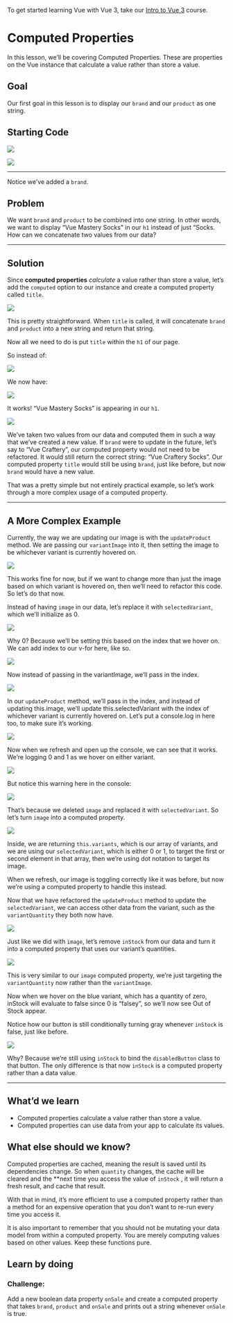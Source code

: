To get started learning Vue with Vue 3, take our [Intro to Vue 3](/courses/intro-to-vue-3/intro-to-vue3) course.

# Computed Properties

In this lesson, we’ll be covering Computed Properties. These are properties on the Vue instance that calculate a value rather than store a value.

## Goal

Our first goal in this lesson is to display our `brand` and our `product` as one string.

## Starting Code

![](https://firebasestorage.googleapis.com/v0/b/vue-mastery.appspot.com/o/flamelink%2Fmedia%2F1578365685556_0.png?alt=media&token=4582800e-d1db-4207-9f64-c6c6c22ba34b)

![](https://firebasestorage.googleapis.com/v0/b/vue-mastery.appspot.com/o/flamelink%2Fmedia%2F1578365685557_1.png?alt=media&token=d43b2f2e-59ae-4771-8f96-5a3ad66c3320)

---

Notice we’ve added a `brand`.

## Problem

We want `brand` and `product` to be combined into one string. In other words, we want to display “Vue Mastery Socks” in our `h1` instead of just “Socks. How can we concatenate two values from our data?

---

## Solution

Since **computed properties** _calculate_ a value rather than store a value, let’s add the `computed` option to our instance and create a computed property called `title`.

![](https://firebasestorage.googleapis.com/v0/b/vue-mastery.appspot.com/o/flamelink%2Fmedia%2F1578365699583_2.png?alt=media&token=49c5f579-4441-4348-a5dd-23c5ce2e8a8e)

This is pretty straightforward. When `title` is called, it will concatenate `brand` and `product` into a new string and return that string.

Now all we need to do is put `title` within the `h1` of our page.

So instead of:

![](https://firebasestorage.googleapis.com/v0/b/vue-mastery.appspot.com/o/flamelink%2Fmedia%2F1578365706509_3.png?alt=media&token=c7a73323-4a91-401c-9c8c-a1288074fe59)

We now have:

![](https://firebasestorage.googleapis.com/v0/b/vue-mastery.appspot.com/o/flamelink%2Fmedia%2F1578365709761_4.png?alt=media&token=ffdf67dd-bb58-4f33-84fe-6ff24e091a36)

It works! “Vue Mastery Socks” is appearing in our `h1`.

![](https://firebasestorage.googleapis.com/v0/b/vue-mastery.appspot.com/o/flamelink%2Fmedia%2F1578365709762_5.png?alt=media&token=56474a36-95ca-40b9-a552-3e93e0217b3c)

We’ve taken two values from our data and computed them in such a way that we’ve created a new value. If `brand` were to update in the future, let’s say to “Vue Craftery”, our computed property would not need to be refactored. It would still return the correct string: “Vue Craftery Socks”. Our computed property `title` would still be using `brand`, just like before, but now `brand` would have a new value.

That was a pretty simple but not entirely practical example, so let’s work through a more complex usage of a computed property.

---

## A More Complex Example

Currently, the way we are updating our image is with the `updateProduct` method. We are passing our `variantImage` into it, then setting the image to be whichever variant is currently hovered on.

![](https://firebasestorage.googleapis.com/v0/b/vue-mastery.appspot.com/o/flamelink%2Fmedia%2F1578365713145_6.png?alt=media&token=13e15d76-7789-4904-b162-d2c9f050a251)

This works fine for now, but if we want to change more than just the image based on which variant is hovered on, then we’ll need to refactor this code. So let’s do that now.

Instead of having `image` in our data, let’s replace it with `selectedVariant`, which we’ll initialize as 0.

![](https://firebasestorage.googleapis.com/v0/b/vue-mastery.appspot.com/o/flamelink%2Fmedia%2F1578365715243_7.png?alt=media&token=3e89e35c-a032-40e8-bef4-e26fc711a6b6)

Why 0? Because we’ll be setting this based on the index that we hover on. We can add index to our v-for here, like so.

![](https://firebasestorage.googleapis.com/v0/b/vue-mastery.appspot.com/o/flamelink%2Fmedia%2F1578365719973_8.png?alt=media&token=4f198613-4ceb-47e6-8d9d-1e9f036c4d48)

Now instead of passing in the variantImage, we’ll pass in the index.

![](https://firebasestorage.googleapis.com/v0/b/vue-mastery.appspot.com/o/flamelink%2Fmedia%2F1578365719974_9.png?alt=media&token=5bf20708-4eae-41b7-9994-36cc8aed52bd)

In our `updateProduct` method, we’ll pass in the index, and instead of updating this.image, we’ll update this.selectedVariant with the index of whichever variant is currently hovered on. Let’s put a console.log in here too, to make sure it’s working.

![](https://firebasestorage.googleapis.com/v0/b/vue-mastery.appspot.com/o/flamelink%2Fmedia%2F1578365725858_10.png?alt=media&token=74f9c1d5-6fc8-4197-aa63-8153041e147b)

Now when we refresh and open up the console, we can see that it works. We’re logging 0 and 1 as we hover on either variant.

![](https://firebasestorage.googleapis.com/v0/b/vue-mastery.appspot.com/o/flamelink%2Fmedia%2F1578365725859_11.gif?alt=media&token=bb70064b-eade-49d9-b26a-30a391f58416)

But notice this warning here in the console:

![](https://firebasestorage.googleapis.com/v0/b/vue-mastery.appspot.com/o/flamelink%2Fmedia%2F1578365729845_12.png?alt=media&token=a4219731-5b16-4c03-a52d-121f3efb3472)

That’s because we deleted `image` and replaced it with `selectedVariant`. So let’s turn `image` into a computed property.

![](https://firebasestorage.googleapis.com/v0/b/vue-mastery.appspot.com/o/flamelink%2Fmedia%2F1578365760521_13.png?alt=media&token=7f1bd2c6-bdad-4ecc-9cf4-0969af989b2e)

Inside, we are returning `this.variants`, which is our array of variants, and we are using our `selectedVariant`, which is either 0 or 1, to target the first or second element in that array, then we’re using dot notation to target its image.

When we refresh, our image is toggling correctly like it was before, but now we’re using a computed property to handle this instead.

Now that we have refactored the `updateProduct` method to update the `selectedVariant`, we can access other data from the variant, such as the `variantQuantity` they both now have.

![](https://firebasestorage.googleapis.com/v0/b/vue-mastery.appspot.com/o/flamelink%2Fmedia%2F1578365760522_14.png?alt=media&token=1c296468-9f27-4811-b3ca-fa1e0e1a8fb1)

Just like we did with `image`, let’s remove `inStock` from our data and turn it into a computed property that uses our variant’s quantities.

![](https://firebasestorage.googleapis.com/v0/b/vue-mastery.appspot.com/o/flamelink%2Fmedia%2F1578365763772_15.png?alt=media&token=f5838dd2-d80e-444b-873e-c0a4e655aa1a)

This is very similar to our `image` computed property, we’re just targeting the `variantQuantity` now rather than the `variantImage`.

Now when we hover on the blue variant, which has a quantity of zero, inStock will evaluate to false since 0 is “falsey”, so we’ll now see Out of Stock appear.

Notice how our button is still conditionally turning gray whenever `inStock` is false, just like before.

![](https://firebasestorage.googleapis.com/v0/b/vue-mastery.appspot.com/o/flamelink%2Fmedia%2F1578365768585_16.gif?alt=media&token=f4cd74aa-6afe-4275-af41-c6f70b347cb0)

Why? Because we’re still using `inStock` to bind the `disabledButton` class to that button. The only difference is that now `inStock` is a computed property rather than a data value.

---

## What’d we learn

* Computed properties calculate a value rather than store a value.
* Computed properties can use data from your app to calculate its values.

## What else should we know?

Computed properties are cached, meaning the result is saved until its dependencies change. So when `quantity` changes, the cache will be cleared and the \*\*next time you access the value of `inStock` , it will return a fresh result, and cache that result.

With that in mind, it’s more efficient to use a computed property rather than a method for an expensive operation that you don’t want to re-run every time you access it.

It is also important to remember that you should not be mutating your data model from within a computed property. You are merely computing values based on other values. Keep these functions pure.

## Learn by doing

### Challenge:

Add a new boolean data property `onSale` and create a computed property that takes `brand`, `product` and `onSale` and prints out a string whenever `onSale` is true.